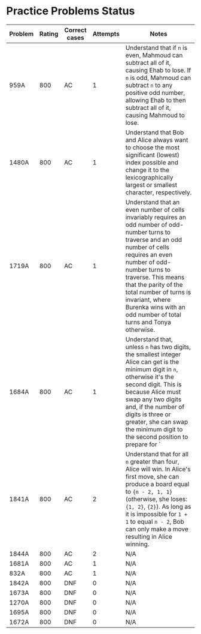 # Practice Problems Status
Problem|Rating|Correct cases|Attempts|Notes
-|-|-|-|-
959A|800|AC|1|Understand that if `n` is even, Mahmoud can subtract all of it, causing Ehab to lose. If `n` is odd, Mahmoud can subtract `n` to any positive odd number, allowing Ehab to then subtract all of it, causing Mahmoud to lose.
1480A|800|AC|1|Understand that Bob and Alice always want to choose the most significant (lowest) index possible and change it to the lexicographically largest or smallest character, respectively.
1719A|800|AC|1|Understand that an even number of cells invariably requires an odd number of odd-number turns to traverse and an odd number of cells requires an even number of odd-number turns to traverse. This means that the parity of the total number of turns is invariant, where Burenka wins with an odd number of total turns and Tonya otherwise.
1684A|800|AC|1|Understand that, unless `n` has two digits, the smallest integer Alice can get is the minimum digit in `n`, otherwise it's the second digit. This is because Alice must swap any two digits and, if the number of digits is three or greater, she can swap the minimum digit to the second position to prepare for `|n| = 2` and idly swap random other digits in the meantime.
1841A|800|AC|2|Understand that for all `n` greater than four, Alice will win. In Alice's first move, she can produce a board equal to `{n - 2, 1, 1}` (otherwise, she loses: `{1, 2}`, `{2}`). As long as it is impossible for `1 + 1` to equal `n - 2`, Bob can only make a move resulting in Alice winning.
1844A|800|AC|2|N/A
1681A|800|AC|1|N/A
832A|800|AC|1|N/A
1842A|800|DNF|0|N/A
1673A|800|DNF|0|N/A
1270A|800|DNF|0|N/A
1695A|800|DNF|0|N/A
1672A|800|DNF|0|N/A
